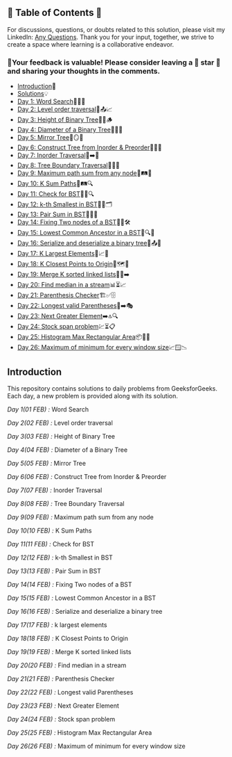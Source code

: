 ## 📜 Table of Contents 📜

For discussions, questions, or doubts related to this solution, please visit my LinkedIn: [Any Questions](https://www.linkedin.com/in/het-patel-8b110525a/). Thank you for your input, together, we strive to create a space where learning is a collaborative endeavor.

### 🔮Your feedback is valuable! Please consider leaving a 🌟 star 🌟 and sharing your thoughts in the comments.

- [Introduction](https://github.com/Hunterdii/GeeksforGeeks-POTD/blob/main/README.md)📝
- [Solutions](/February%202025%20GFG%20SOLUTION)💡
- [Day 1: Word Search](01(Feb)%20Word%20Search.md)📖🔠🔎
- [Day 2: Level order traversal](02(Feb)%20Level%20order%20traversal.md)🌳📤📈
- [Day 3: Height of Binary Tree](03(Feb)%20Height%20of%20Binary%20Tree.md)🌲📏🪵
- [Day 4: Diameter of a Binary Tree](04(Feb)%20Diameter%20of%20a%20Binary%20Tree.md)🌳📏🔄
- [Day 5: Mirror Tree](05(Feb)%20Mirror%20Tree.md)🌳🪞📌
- [Day 6: Construct Tree from Inorder & Preorder](06(Feb)%20Construct%20Tree%20from%20Inorder%20%26%20Preorder.md)🌳🔀📜
- [Day 7: Inorder Traversal](07(Feb)%20Inorder%20Traversal.md)🌳➡️📄
- [Day 8: Tree Boundary Traversal](08(Feb)%20Tree%20Boundary%20Traversal.md)🌳📐🌿
- [Day 9: Maximum path sum from any node](09(Feb)%20Maximum%20path%20sum%20from%20any%20node.md)🌳🛤️🔼
- [Day 10: K Sum Paths](10(Feb)%20K%20Sum%20Paths.md)🌳🛤️🔍
- [Day 11: Check for BST](11(Feb)%20Check%20for%20BST.md)🌳✅🔍
- [Day 12: k-th Smallest in BST](12(Feb)%20k-th%20Smallest%20in%20BST.md)🌳🔢🗂️
- [Day 13: Pair Sum in BST](13(Feb)%20Pair%20Sum%20in%20BST.md)🌳➕🔢
- [Day 14: Fixing Two nodes of a BST](14(Feb)%20Fixing%20Two%20nodes%20of%20a%20BST.md)🌳🔄🛠️
- [Day 15: Lowest Common Ancestor in a BST](15(Feb)%20Lowest%20Common%20Ancestor%20in%20a%20BST.md)🌳🔍🤝
- [Day 16: Serialize and deserialize a binary tree](16(Feb)%20Serialize%20and%20deserialize%20a%20binary%20tree.md)🌲📤💾
- [Day 17: K Largest Elements](17(Feb)%20k%20largest%20elements.md)🔢📈🥇
- [Day 18: K Closest Points to Origin](18(Feb)%20K%20Closest%20Points%20to%20Origin.md)📍🗺️🔢
- [Day 19: Merge K sorted linked lists](19(Feb)%20Merge%20K%20sorted%20linked%20lists.md)🔗📄➡️
- [Day 20: Find median in a stream](20(Feb)%20Find%20median%20in%20a%20stream.md)📊⏳📈
- [Day 21: Parenthesis Checker](21(Feb)%20Parenthesis%20Checker.md)🏗️✅🗄️
- [Day 22: Longest valid Parentheses](22(Feb)%20Longest%20valid%20Parentheses.md)🟰➡️🎭
- [Day 23: Next Greater Element](23(Feb)%20Next%20Greater%20Element.md)➡️🔝🔍
- [Day 24: Stock span problem](24(Feb)%20Stock%20span%20problem.md)💹⏳📋
- [Day 25: Histogram Max Rectangular Area](25(Feb)%20Histogram%20Max%20Rectangular%20Area.md)📦🔲📐
- [Day 26: Maximum of minimum for every window size](26(Feb)%20Maximum%20of%20minimum%20for%20every%20window%20size.md)📈🪟📉

  
## Introduction

This repository contains solutions to daily problems from GeeksforGeeks. Each day, a new problem is provided along with its solution.

*Day 1(01 FEB) :* Word Search

*Day 2(02 FEB) :* Level order traversal

*Day 3(03 FEB) :* Height of Binary Tree

*Day 4(04 FEB) :* Diameter of a Binary Tree

*Day 5(05 FEB) :* Mirror Tree 

*Day 6(06 FEB) :* Construct Tree from Inorder & Preorder

*Day 7(07 FEB) :* Inorder Traversal

*Day 8(08 FEB) :* Tree Boundary Traversal 

*Day 9(09 FEB) :* Maximum path sum from any node

*Day 10(10 FEB) :* K Sum Paths

*Day 11(11 FEB) :* Check for BST

*Day 12(12 FEB) :* k-th Smallest in BST

*Day 13(13 FEB) :* Pair Sum in BST

*Day 14(14 FEB) :* Fixing Two nodes of a BST

*Day 15(15 FEB) :* Lowest Common Ancestor in a BST

*Day 16(16 FEB) :* Serialize and deserialize a binary tree

*Day 17(17 FEB) :* k largest elements

*Day 18(18 FEB) :* K Closest Points to Origin

*Day 19(19 FEB) :* Merge K sorted linked lists

*Day 20(20 FEB) :* Find median in a stream

*Day 21(21 FEB) :* Parenthesis Checker

*Day 22(22 FEB) :* Longest valid Parentheses

*Day 23(23 FEB) :* Next Greater Element

*Day 24(24 FEB) :* Stock span problem

*Day 25(25 FEB) :* Histogram Max Rectangular Area

*Day 26(26 FEB) :* Maximum of minimum for every window size
